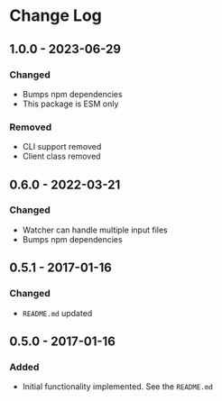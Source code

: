 # Change Log


## 1.0.0 - 2023-06-29

### Changed
- Bumps npm dependencies
- This package is ESM only

### Removed
- CLI support removed
- Client class removed

## 0.6.0 - 2022-03-21

### Changed

- Watcher can handle multiple input files
- Bumps npm dependencies


## 0.5.1 - 2017-01-16

### Changed

- `README.md` updated


## 0.5.0 - 2017-01-16

### Added

- Initial functionality implemented. See the `README.md`
